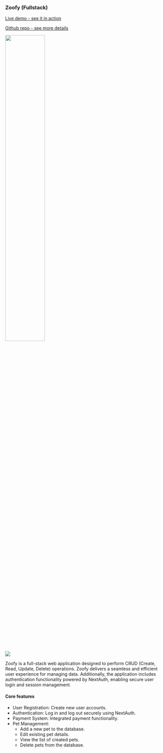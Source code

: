 <h3 align="left">Zoofy (Fullstack)</h3>
<p>
    <a href="https://rr-zoofy.vercel.app" target="_blank"
        >Live demo - see it in action</a
    >
</p>
<p>
    <a href="https://github.com/Rapkowsky/zoofy" target="_blank"
        >Github repo - see more details</a
    >
</p>

<p>
    <img width="50%" src="./zoofy.png" />
</p>

<p>
    <img
        src="https://skills.syvixor.com/api/icons?i=nextjs,react,ts,tailwind,shadcnui,motion,node,prisma" />
</p>
<p>
	Zoofy is a full-stack web application designed to perform CRUD (Create, Read,
	Update, Delete) operations. Zoofy delivers a seamless and efficient user
	experience for managing data. Additionally, the application includes
	authentication functionality powered by NextAuth, enabling secure user login
	and session management.
</p>

<h4>Core features</h4>
<ul>
	<li>User Registration: Create new user accounts.</li>
	<li>Authentication: Log in and log out securely using NextAuth.</li>
	<li>Payment System: Integrated payment functionality.</li>
	<li>
		Pet Management:
		<ul>
			<li>Add a new pet to the database.</li>
			<li>Edit existing pet details.</li>
			<li>View the list of created pets.</li>
			<li>Delete pets from the database.</li>
		</ul>
	</li>
</ul>

